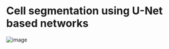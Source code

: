# Cell segmentation using U-Net based networks

![image](https://user-images.githubusercontent.com/76240694/192287299-3f67b4fd-c844-4398-aa33-6a4717ffd59d.png)

